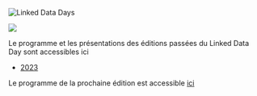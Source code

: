 
![Linked Data Days](/static-assets/img/linked-data-days.jpg)
  
![   ](/static-assets/img/white-space-2.jpg)

Le programme et les présentations des éditions passées du Linked Data Day sont accessibles ici

* [2023](/community/linked-data-day-2023/)

Le programme de la prochaine édition est accessible [ici](/linked-data-day/)
